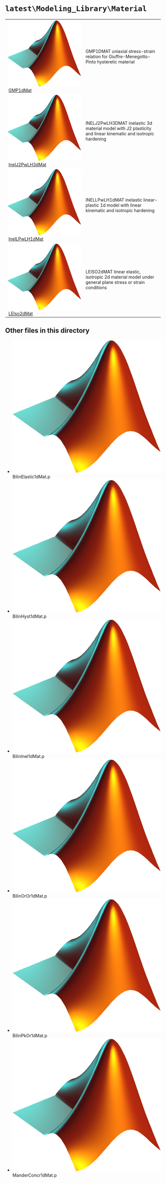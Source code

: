 <!-- <!DOCTYPE html> -->
<!-- <html lang="en"> -->
<!-- <body> -->
<!-- <a name="_top"></a>
<table width="100%"><tr><td align="left"><a href="../../../_index.md"><img alt="<" border="0" src="../../../left.png">&nbsp;Master index</a></td>
<td align="right"><a href="_index.md">Index for `latest\Modeling_Library\Material`&nbsp;<img alt=">" border="0" src="../../../right.png"></a></td></tr></table> -->

# `latest\Modeling_Library\Material`

<table>
<tr><td><img src="../../../matlab_logo.png" alt="icon name" class="icon">&nbsp;<a href="GMP1dMat">GMP1dMat</a></td><td>GMP1DMAT uniaxial stress-strain relation for Giuffre-Menegotto-Pinto hysteretic material </td></tr><tr><td><img src="../../../matlab_logo.png" alt="icon name" class="icon">&nbsp;<a href="InelJ2PwLH3dMat">InelJ2PwLH3dMat</a></td><td>INELJ2PwLH3DMAT inelastic 3d material model with J2 plasticity and linear kinematic and isotropic hardening </td></tr><tr><td><img src="../../../matlab_logo.png" alt="icon name" class="icon">&nbsp;<a href="InelLPwLH1dMat">InelLPwLH1dMat</a></td><td>INELLPwLH1dMAT inelastic linear-plastic 1d model with linear kinematic and isotropic hardening </td></tr><tr><td><img src="../../../matlab_logo.png" alt="icon name" class="icon">&nbsp;<a href="LEIso2dMat">LEIso2dMat</a></td><td>LEISO2dMAT linear elastic, isotropic 2d material model under general plane stress or strain conditions </td></tr></table>

## Other files in this directory

<ul>
<li><img src="../../../matlab_logo.png" alt="icon name" class="icon">BilinElastic1dMat.p</li><li><img src="../../../matlab_logo.png" alt="icon name" class="icon">BilinHyst1dMat.p</li><li><img src="../../../matlab_logo.png" alt="icon name" class="icon">BilinInel1dMat.p</li><li><img src="../../../matlab_logo.png" alt="icon name" class="icon">BilinOrOr1dMat.p</li><li><img src="../../../matlab_logo.png" alt="icon name" class="icon">BilinPkOr1dMat.p</li><li><img src="../../../matlab_logo.png" alt="icon name" class="icon">ManderConcr1dMat.p</li></ul>


<!-- <hr><address>Generated on Sun 20-Dec-2020 19:28:50 by <strong><a href="http://www.artefact.tk/software/matlab/m2html/" title="Matlab Documentation in HTML">m2html</a></strong> &copy; 2005</address> -->
<!-- </body> -->
<!-- </html> -->